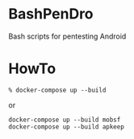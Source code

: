 # BashPenDro
Bash scripts for pentesting Android



# HowTo
```
% docker-compose up --build
```
or
```
docker-compose up --build mobsf
docker-compose up --build apkeep
```
